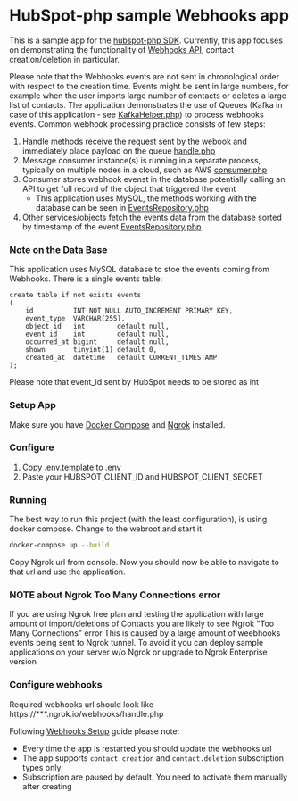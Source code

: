 # HubSpot-php sample Webhooks app

This is a sample app for the [hubspot-php SDK](https://github.com/ryanwinchester/hubspot-php). 
Currently, this app focuses on demonstrating the functionality of [Webhooks API](https://developers.hubspot.com/docs/methods/webhooks/webhooks-overview), contact creation/deletion in particular.

Please note that the Webhooks events are not sent in chronological order with respect to the creation time. Events might be sent in large numbers, for example when the user imports large number of contacts or deletes a large list of contacts.
The application demonstrates the use of Queues (Kafka in case of this application - see [KafkaHelper.php](https://git.hubteam.com/HubSpot/hubspot-integration-samples-php/blob/master/webhooks-contacts-app/src/Helpers/KafkaHelper.php)) to process webhooks events.
Common webhook processing practice consists of few steps:
1. Handle methods receive the request sent by the webook and immediately place payload on the queue [handle.php](https://git.hubteam.com/HubSpot/hubspot-integration-samples-php/blob/master/webhooks-contacts-app/src/actions/webhooks/handle.php)
2. Message consumer instance(s) is running in a separate process, typically on multiple nodes in a cloud, such as AWS [consumer.php](https://git.hubteam.com/HubSpot/hubspot-integration-samples-php/blob/master/webhooks-contacts-app/src/console/webhooks/consumer.php)
3. Consumer stores webhook evenst in the database potentially calling an API to get full record of the object that triggered the event
   - This application uses MySQL, the methods working with the database can be seen in [EventsRepository.php](https://git.hubteam.com/HubSpot/hubspot-integration-samples-php/blob/master/webhooks-contacts-app/src/Repositories/EventsRepository.php)
4. Other services/objects fetch the events data from the database sorted by timestamp of the event [EventsRepository.php](https://git.hubteam.com/HubSpot/hubspot-integration-samples-php/blob/master/webhooks-contacts-app/src/Repositories/EventsRepository.php#L38)


### Note on the Data Base
This application uses MySQL database to stoe the events coming from Webhooks. There is a single events table:
```
create table if not exists events
(
    id          INT NOT NULL AUTO_INCREMENT PRIMARY KEY,
    event_type  VARCHAR(255),
    object_id   int        default null,
    event_id    int        default null,
    occurred_at bigint     default null,
    shown       tinyint(1) default 0,
    created_at  datetime   default CURRENT_TIMESTAMP
);
```
Please note that event_id sent by HubSpot needs to be stored as int

### Setup App

Make sure you have [Docker Compose](https://docs.docker.com/compose/) and [Ngrok](https://ngrok.com/) installed.

### Configure

1. Copy .env.template to .env
2. Paste your HUBSPOT_CLIENT_ID and HUBSPOT_CLIENT_SECRET

### Running

The best way to run this project (with the least configuration), is using docker compose.  Change to the webroot and start it

```bash
docker-compose up --build
```

Copy Ngrok url from console. Now you should now be able to navigate to that url and use the application.

### NOTE about Ngrok Too Many Connections error

If you are using Ngrok free plan and testing the application with large amount of import/deletions of Contacts you are likely to see Ngrok "Too Many Connections" error
This is caused by a large amount of weebhooks events being sent to Ngrok tunnel. To avoid it you can deploy sample applications on your server w/o Ngrok or upgrade to Ngrok Enterprise version

### Configure webhooks

Required webhooks url should look like https://***.ngrok.io/webhooks/handle.php

Following [Webhooks Setup](https://developers.hubspot.com/docs/methods/webhooks/webhooks-overview) guide please note:
- Every time the app is restarted you should update the webhooks url
- The app supports `contact.creation` and `contact.deletion` subscription types only
- Subscription are paused by default. You need to activate them manually after creating
